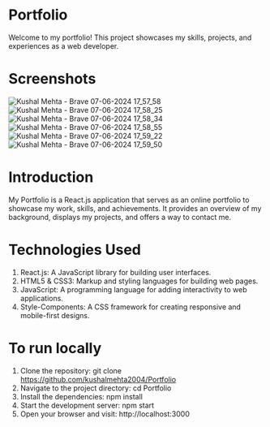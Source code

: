 # Portfolio
Welcome to my portfolio! This project showcases my skills, projects, and experiences as a web developer.

# Screenshots
![Kushal Mehta - Brave 07-06-2024 17_57_58](https://github.com/kushalmehta2004/Portfolio/assets/113028349/bbc53c73-1285-46f5-bed2-1c2ada23c55a)
![Kushal Mehta - Brave 07-06-2024 17_58_25](https://github.com/kushalmehta2004/Portfolio/assets/113028349/d618447e-c9c7-4b99-875f-ced1315b87b7)
![Kushal Mehta - Brave 07-06-2024 17_58_34](https://github.com/kushalmehta2004/Portfolio/assets/113028349/41126836-65f5-4987-b24b-acd2f07b4849)
![Kushal Mehta - Brave 07-06-2024 17_58_55](https://github.com/kushalmehta2004/Portfolio/assets/113028349/c0c58b93-ce67-4ad2-8c33-bc9fae6eb6bb)
![Kushal Mehta - Brave 07-06-2024 17_59_22](https://github.com/kushalmehta2004/Portfolio/assets/113028349/0bce5551-f85a-4afc-a876-e959d4e77771)
![Kushal Mehta - Brave 07-06-2024 17_59_50](https://github.com/kushalmehta2004/Portfolio/assets/113028349/71278f6c-a883-4561-b883-ef800ce36003)

# Introduction
My Portfolio is a React.js application that serves as an online portfolio to showcase my work, skills, and achievements. It provides an overview of my background, displays my projects, and offers a way to contact me.

# Technologies Used
1. React.js: A JavaScript library for building user interfaces.
2. HTML5 & CSS3: Markup and styling languages for building web pages.
3. JavaScript: A programming language for adding interactivity to web applications.
4. Style-Components: A CSS framework for creating responsive and mobile-first designs.

# To run locally
1. Clone the repository: git clone https://github.com/kushalmehta2004/Portfolio
2. Navigate to the project directory: cd Portfolio
3. Install the dependencies: npm install
4. Start the development server: npm start
5. Open your browser and visit: http://localhost:3000
